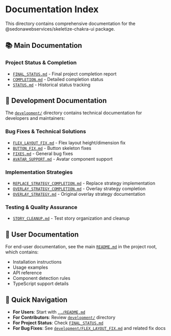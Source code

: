 # Documentation Index

This directory contains comprehensive documentation for the @sedonawebservices/skeletize-chakra-ui package.

## 📚 Main Documentation

### Project Status & Completion

- [`FINAL_STATUS.md`](./FINAL_STATUS.md) - Final project completion report
- [`COMPLETION.md`](./COMPLETION.md) - Detailed completion status
- [`STATUS.md`](./STATUS.md) - Historical status tracking

## 🔧 Development Documentation

The [`development/`](./development/) directory contains technical documentation for developers and maintainers:

### Bug Fixes & Technical Solutions

- [`FLEX_LAYOUT_FIX.md`](./development/FLEX_LAYOUT_FIX.md) - Flex layout height/dimension fix
- [`BUTTON_FIX.md`](./development/BUTTON_FIX.md) - Button skeleton fixes
- [`FIXES.md`](./development/FIXES.md) - General bug fixes
- [`AVATAR_SUPPORT.md`](./development/AVATAR_SUPPORT.md) - Avatar component support

### Implementation Strategies

- [`REPLACE_STRATEGY_COMPLETION.md`](./development/REPLACE_STRATEGY_COMPLETION.md) - Replace strategy implementation
- [`OVERLAY_STRATEGY_COMPLETION.md`](./development/OVERLAY_STRATEGY_COMPLETION.md) - Overlay strategy completion
- [`OVERLAY_STRATEGY.md`](./development/OVERLAY_STRATEGY.md) - Original overlay strategy documentation

### Testing & Quality Assurance

- [`STORY_CLEANUP.md`](./development/STORY_CLEANUP.md) - Test story organization and cleanup

## 📖 User Documentation

For end-user documentation, see the main [`README.md`](../README.md) in the project root, which contains:

- Installation instructions
- Usage examples
- API reference
- Component detection rules
- TypeScript support details

## 🎯 Quick Navigation

- **For Users**: Start with [`../README.md`](../README.md)
- **For Contributors**: Review [`development/`](./development/) directory
- **For Project Status**: Check [`FINAL_STATUS.md`](./FINAL_STATUS.md)
- **For Bug Fixes**: See [`development/FLEX_LAYOUT_FIX.md`](./development/FLEX_LAYOUT_FIX.md) and related fix docs
